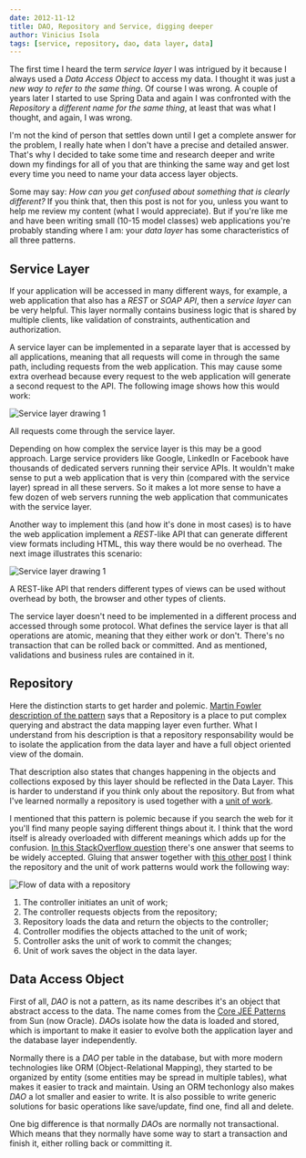 ```yaml
---
date: 2012-11-12
title: DAO, Repository and Service, digging deeper
author: Vinicius Isola
tags: [service, repository, dao, data layer, data]
---
```

The first time I heard the term *service layer* I was intrigued by it because I always used a *Data Access Object* to access  my data. I thought it was just a *new way to refer to the same thing*. Of course I was wrong. A couple of years later I started to use Spring Data and again I was confronted with the *Repository* a *different name for the same thing*, at least that was what I thought, and again, I was wrong.

I'm not the kind of person that settles down until I get a complete answer for the problem, I really hate when I don't have a precise and detailed answer. That's why I decided to take some time and research deeper and write down my findings for all of you that are thinking the same way and get lost every time you need to name your data access layer objects.

Some may say: *How can you get confused about something that is clearly different?* If you think that, then this post is not for you, unless you want to help me review my content (what I would appreciate). But if you're like me and have been writing small (10-15 model classes) web applications you're probably standing where I am: your *data layer* has some characteristics of all three patterns.

<!-- more -->

## Service Layer

If your application will be accessed in many different ways, for example, a web application that also has a *REST* or *SOAP* *API*, then a *service layer* can be very helpful. This layer normally contains business logic that is shared by multiple clients, like validation of constraints, authentication and authorization.

A service layer can be implemented in a separate layer that is accessed by all applications, meaning that all requests will come in through the same path, including requests from the web application. This may cause some extra overhead because every request to the web application will generate a second request to the API. The following image shows how this would work:

![Service layer drawing 1](/img/blog/service-layer-001.png)

All requests come through the service layer.

Depending on how complex the service layer is this may be a good approach. Large service providers like Google, LinkedIn or Facebook have thousands of dedicated servers running their service APIs. It wouldn't make sense to put a web application that is very thin (compared with the service layer) spread in all these servers. So it makes a lot more sense to have a few dozen of web servers running the web application that communicates with the service layer.

Another way to implement this (and how it's done in most cases) is to have the web application implement a *REST*-like API that can generate different view formats including HTML, this way there would be no overhead. The next image illustrates this scenario:

![Service layer drawing 1](/img/blog/service-layer-002.png)

A REST-like API that renders different types of views can be used without overhead by both, the browser and other types of clients.

The service layer doesn't need to be implemented in a different process and accessed through some protocol. What defines the service layer is that all operations are atomic, meaning that they either work or don't. There's no transaction that can be rolled back or committed. And as mentioned, validations and business rules are contained in it.

## Repository

Here the distinction starts to get harder and polemic. [Martin Fowler description of the pattern](http://martinfowler.com/eaaCatalog/repository.html) says that a Repository is a place to put complex querying and abstract the data mapping layer even further. What I understand from his description is that a repository responsability would be to isolate the application from the data layer and have a full object oriented view of the domain.

That description also states that changes happening in the objects and collections exposed by this layer should be reflected in the Data Layer. This is harder to understand if you think only about the repository. But from what I've learned normally a repository is used together with a [unit of work](http://martinfowler.com/eaaCatalog/unitOfWork.html).

I mentioned that this pattern is polemic because if you search the web for it you'll find many people saying different things about it. I think that the word itself is already overloaded with different meanings which adds up for the confusion. [In this StackOverflow question](http://stackoverflow.com/questions/8550124/what-is-the-difference-between-dao-and-repository-patterns) there's one answer that seems to be widely accepted. Gluing that answer together with [this other post](http://www.mindscapehq.com/blog/index.php/2008/05/12/using-the-unit-of-work-per-request-pattern-in-aspnet-mvc/) I think the repository and the unit of work patterns would work the following way:

![Flow of data with a repository](/img/blog/repository-uow-flow-001.png)

1. The controller initiates an unit of work;
1. The controller requests objects from the repository;
1. Repository loads the data and return the objects to the controller;
1. Controller modifies the objects attached to the unit of work;
1. Controller asks the unit of work to commit the changes;
1. Unit of work saves the object in the data layer.

## Data Access Object

First of all, *DAO* is not a pattern, as its name describes it's an object that abstract access to the data. The name comes from the [Core JEE Patterns](http://www.oracle.com/technetwork/java/dataaccessobject-138824.html) from Sun (now Oracle). *DAO*s isolate how the data is loaded and stored, which is important to make it easier to evolve both the application layer and the database layer independently.

Normally there is a *DAO* per table in the database, but with more modern technologies like ORM (Object-Relational Mapping), they started to be organized by entity (some entities may be spread in multiple tables), what makes it easier to track and maintain. Using an ORM techonlogy also makes *DAO* a lot smaller and easier to write. It is also possible to write generic solutions for basic operations like save/update, find one, find all and delete.

One big difference is that normally *DAO*s are normally not transactional. Which means that they normally have some way to start a transaction and finish it, either rolling back or committing it.
